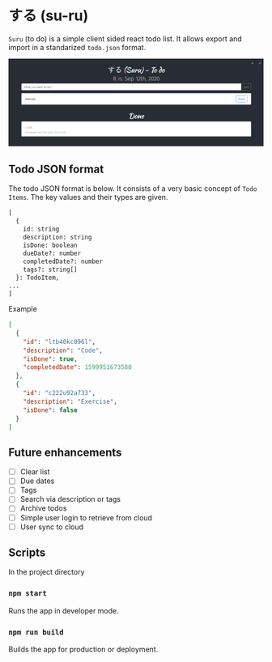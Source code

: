 # する (su-ru)

`Suru` (to do) is a simple client sided react todo list. It allows export and import in a standarized `todo.json` format.

![Suru Preview](https://github.com/cyrusduong/suru/blob/master/preview.png)

## Todo JSON format

The todo JSON format is below. It consists of a very basic concept of `Todo Items`. The key values and their types are given. 

```
[
  {
    id: string
    description: string
    isDone: boolean
    dueDate?: number
    completedDate?: number
    tags?: string[]
  }: TodoItem,
...
]
```

Example

```json
[
  {
    "id": "ltb40kc096l",
    "description": "Code",
    "isDone": true,
    "completedDate": 1599951673580
  },
  {
    "id": "c222u92a733",
    "description": "Exercise",
    "isDone": false
  }
]
```

## Future enhancements
* [ ] Clear list
* [ ] Due dates
* [ ] Tags
* [ ] Search via description or tags
* [ ] Archive todos
* [ ] Simple user login to retrieve from cloud
* [ ] User sync to cloud

## Scripts

In the project directory

### `npm start`

Runs the app in developer mode.

### `npm run build`

Builds the app for production or deployment.
